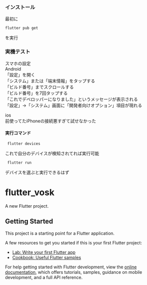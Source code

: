 ### インストール

最初に  
```
flutter pub get
```
を実行  

### 実機テスト
スマホの設定  
Android  
「設定」を開く  
「システム」または「端末情報」をタップする  
「ビルド番号」までスクロールする  
「ビルド番号」を7回タップする  
「これでデベロッパーになりました」というメッセージが表示される  
「設定」→「システム」画面に「開発者向けオプション」項目が現れる  

ios  
 前使ってたiPhoneの接続悪すぎて試せなかった  

 #### 実行コマンド
```
 flutter devices
```
これで自分のデバイスが検知されてれば実行可能  
```
 flutter run
```
 デバイスを選ぶと実行できるはず  

# flutter_vosk

A new Flutter project.

## Getting Started

This project is a starting point for a Flutter application.

A few resources to get you started if this is your first Flutter project:

- [Lab: Write your first Flutter app](https://docs.flutter.dev/get-started/codelab)
- [Cookbook: Useful Flutter samples](https://docs.flutter.dev/cookbook)

For help getting started with Flutter development, view the
[online documentation](https://docs.flutter.dev/), which offers tutorials,
samples, guidance on mobile development, and a full API reference.
